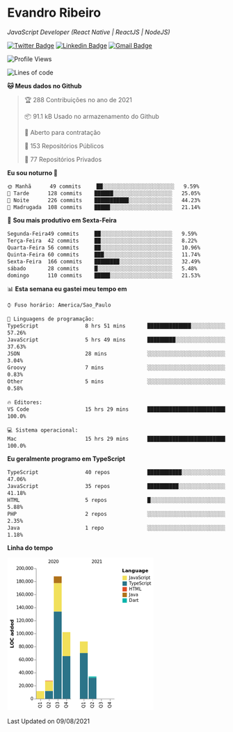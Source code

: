 # Evandro **Ribeiro**

*JavaScript Developer (React Native | ReactJS | NodeJS)*

[![Twitter Badge](https://img.shields.io/badge/-@ribeiroevandro-201B2D?style=flat-square&labelColor=201B2D&logo=twitter&logoColor=white&link=https://twitter.com/ribeiroevandro)](https://twitter.com/ribeiroevandro) 
[![Linkedin Badge](https://img.shields.io/badge/-Evandro%20Ribeiro-201B2D?style=flat-square&logo=Linkedin&logoColor=white&link=https://www.linkedin.com/in/ribeiroevandro)](https://www.linkedin.com/in/ribeiroevandro) 
[![Gmail Badge](https://img.shields.io/badge/-oi@ribeiroevandro.com.br-201B2D?style=flat-square&logo=Gmail&logoColor=white&link=mailto:oi@ribeiroevandro.com.br)](mailto:oi@ribeiroevandro.com.br)


<!--START_SECTION:waka-->
![Profile Views](http://img.shields.io/badge/Visualizac%C3%B5es%20do%20perfil-0-blue)

![Lines of code](https://img.shields.io/badge/Desde%20o%20Hello%20World%20eu%20escrevi-451287%20linhas%20de%20c%C3%B3digo-blue)

**🐱 Meus dados no Github** 

> 🏆 288 Contribuições no ano de 2021
 > 
> 📦 91.1 kB Usado no armazenamento do Github 
 > 
> 💼 Aberto para contratação
 > 
> 📜 153 Repositórios Públicos 
 > 
> 🔑 77 Repositórios Privados  
 > 
**Eu sou noturno 🦉** 

```text
🌞 Manhã      49 commits     ██░░░░░░░░░░░░░░░░░░░░░░░   9.59% 
🌆 Tarde      128 commits    ██████░░░░░░░░░░░░░░░░░░░   25.05% 
🌃 Noite      226 commits    ███████████░░░░░░░░░░░░░░   44.23% 
🌙 Madrugada  108 commits    █████░░░░░░░░░░░░░░░░░░░░   21.14%

```
📅 **Sou mais produtivo em Sexta-Feira** 

```text
Segunda-Feira49 commits     ██░░░░░░░░░░░░░░░░░░░░░░░   9.59% 
Terça-Feira  42 commits     ██░░░░░░░░░░░░░░░░░░░░░░░   8.22% 
Quarta-Feira 56 commits     ██░░░░░░░░░░░░░░░░░░░░░░░   10.96% 
Quinta-Feira 60 commits     ███░░░░░░░░░░░░░░░░░░░░░░   11.74% 
Sexta-Feira  166 commits    ████████░░░░░░░░░░░░░░░░░   32.49% 
sábado       28 commits     █░░░░░░░░░░░░░░░░░░░░░░░░   5.48% 
domingo      110 commits    █████░░░░░░░░░░░░░░░░░░░░   21.53%

```


📊 **Esta semana eu gastei meu tempo em** 

```text
⌚︎ Fuso horário: America/Sao_Paulo

💬 Linguagens de programação: 
TypeScript               8 hrs 51 mins       ██████████████░░░░░░░░░░░   57.26% 
JavaScript               5 hrs 49 mins       █████████░░░░░░░░░░░░░░░░   37.63% 
JSON                     28 mins             ░░░░░░░░░░░░░░░░░░░░░░░░░   3.04% 
Groovy                   7 mins              ░░░░░░░░░░░░░░░░░░░░░░░░░   0.83% 
Other                    5 mins              ░░░░░░░░░░░░░░░░░░░░░░░░░   0.58%

🔥 Editores: 
VS Code                  15 hrs 29 mins      █████████████████████████   100.0%

💻 Sistema operacional: 
Mac                      15 hrs 29 mins      █████████████████████████   100.0%

```

**Eu geralmente programo em TypeScript** 

```text
TypeScript               40 repos            ███████████░░░░░░░░░░░░░░   47.06% 
JavaScript               35 repos            ██████████░░░░░░░░░░░░░░░   41.18% 
HTML                     5 repos             █░░░░░░░░░░░░░░░░░░░░░░░░   5.88% 
PHP                      2 repos             ░░░░░░░░░░░░░░░░░░░░░░░░░   2.35% 
Java                     1 repo              ░░░░░░░░░░░░░░░░░░░░░░░░░   1.18%

```


**Linha do tempo**

![Chart not found](https://raw.githubusercontent.com/ribeiroevandro/ribeiroevandro/master/charts/bar_graph.png) 


 Last Updated on 09/08/2021
<!--END_SECTION:waka-->
